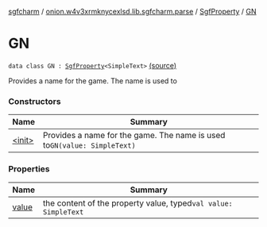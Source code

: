 [sgfcharm](../../../index.md) / [onion.w4v3xrmknycexlsd.lib.sgfcharm.parse](../../index.md) / [SgfProperty](../index.md) / [GN](./index.md)

# GN

`data class GN : `[`SgfProperty`](../index.md)`<SimpleText>` [(source)](https://github.com/w4v3/sgfcharm/tree/master/sgfcharm/src/main/java/onion/w4v3xrmknycexlsd/lib/sgfcharm/parse/SgfTree.kt#L202)

Provides a name for the game. The name is used to

### Constructors

| Name | Summary |
|---|---|
| [&lt;init&gt;](-init-.md) | Provides a name for the game. The name is used to`GN(value: SimpleText)` |

### Properties

| Name | Summary |
|---|---|
| [value](value.md) | the content of the property value, typed`val value: SimpleText` |
